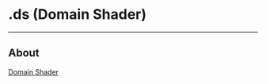 # .ds (Domain Shader)

___

## About

[Domain Shader](https://learn.microsoft.com/en-us/windows/uwp/graphics-concepts/domain-shader-stage--ds-)
